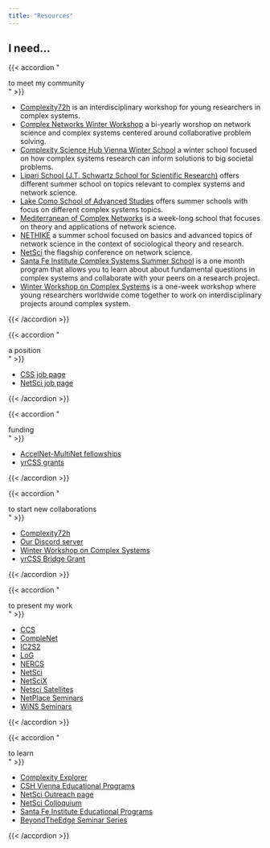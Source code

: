 ```yaml
---
title: "Resources"
---
```



## I need...

{{< accordion  "<div><i class='fa-solid fa-users pr-4'></i>to meet my community</div>" >}}

- [Complexity72h](https://complexity72h.com) is an interdisciplinary workshop for young researchers in complex systems.
- [Complex Networks Winter Workshop](https://cmplxsys.w3.uvm.edu/events/cnww/) a bi-yearly worshop on network science and complex systems centered around collaborative problem solving.
- [Complexity Science Hub Vienna Winter School](https://csh.ac.at/education/winterschool/) a winter school focused on how complex systems research can inform solutions to big societal problems. 
- [Lipari School (J.T. Schwartz School for Scientific Research)](https://liparischool.it/) offers different summer school on topics relevant to complex systems and network science.
- [Lake Como School of Advanced Studies](https://lakecomoschool.org/schools/) offers summer schools with focus on different complex systems topics.
- [Mediterranean of Complex Networks](https://mediterraneanschoolcomplex.net/) is a week-long school that focuses on theory and applications of network science. 
- [NETHIKE](https://sn.ethz.ch/nethike.html) a summer school focused on basics and advanced topics of network science in the context of sociological theory and research.
- [NetSci](https://www.netscisociety.net/events/netsci) the flagship conference on network science.
- [Santa Fe Institute Complex Systems Summer School](https://santafe.edu/engage/learn/programs/sfi-complex-systems-summer-school) is a one month program that allows you to learn about about fundamental questions in complex systems and collaborate with your peers on a research project.
- [Winter Workshop on Complex Systems](https://wwcs2025.github.io) is a one-week workshop where young researchers worldwide come together to work on interdisciplinary projects around complex system.

{{< /accordion >}}


{{< accordion "<div><i class='fa-solid fa-award pr-4'></i>a position</div>" >}}

- [CSS job page](https://cssociety.org/job-openings)
- [NetSci job page](https://www.netscisociety.net/jobs)

{{< /accordion >}}


{{< accordion "<div><i class='fa-duotone fa-solid fa-coins pr-4'></i>funding</div>" >}}

- [AccelNet-MultiNet fellowships](https://www.accelnet-multinet.org/education-training)
- [yrCSS grants](https://yrcss.cssociety.org/grants/)

{{< /accordion >}}


{{< accordion "<div><i class='fa-solid fa-people-arrows pr-4'></i>to start new collaborations</div>" >}}

- [Complexity72h](https://complexity72h.com)
- [Our Discord server ](https://discord.gg/yFmVMZ29)
- [Winter Workshop on Complex Systems](https://wwcs2025.github.io)
- [yrCSS Bridge Grant](https://yrcss.cssociety.org/grants/bridge-grant/)

{{< /accordion >}}


{{< accordion "<div><i class='fa-solid fa-microphone pr-4'></i>to present my work</div>" >}}

- [CCS](https://ccs25.cssociety.org)
- [CompleNet](https://complenet.weebly.com)
- [IC2S2](https://www.ic2s2-2025.org/)
- [LoG](https://logconference.org/)
- [NERCS](https://nerccs2025.github.io/)
- [NetSci](https://netsci2025.github.io)
- [NetSciX](https://netscix2025.iiti.ac.in)
- [Netsci Satellites](https://netsci2025.github.io/satellites/)
- [NetPlace Seminars](https://netplace.site)
- [WiNS Seminars](https://sites.google.com/view/womeninnetworkscience/)

{{< /accordion >}}


{{< accordion "<div><i class='fa-solid fa-book-open-reader pr-4'></i>to learn</div>" >}}

- [Complexity Explorer](https://www.complexityexplorer.org/)
- [CSH Vienna Educational Programs](https://csh.ac.at/education/)
- [NetSci Outreach page](https://www.netscisociety.net/outreach)
- [NetSci Colloquium](https://www.netscisociety.net/events/colloquium)
- [Santa Fe Institute Educational Programs](https://santafe.edu/engage/learn/overview)
- [BeyondTheEdge Seminar Series](https://www.beyondtheedge.network/events)

{{< /accordion >}}
